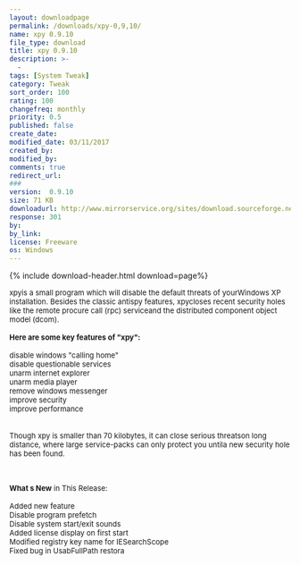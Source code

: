 ```yaml
---
layout: downloadpage
permalink: /downloads/xpy-0,9,10/
name: xpy 0.9.10
file_type: download
title: xpy 0.9.10
description: >-
  -
tags: [System Tweak]
category: Tweak
sort_order: 100
rating: 100
changefreq: monthly
priority: 0.5
published: false
create_date:
modified_date: 03/11/2017
created_by:
modified_by:
comments: true
redirect_url:
###
version:  0.9.10
size: 71 KB
downloadurl: http://www.mirrorservice.org/sites/download.sourceforge.net/pub/sourceforge/x/xp/xpy/xpy 0.9.8 ENGLISH bin.zip
response: 301
by:
by_link:
license: Freeware
os: Windows
---
```


{% include download-header.html download=page%}

<p style="fix-download-text !important">
<p><font size="2"><p>xpyis a small program which will disable the default threats of yourWindows XP installation. Besides the classic antispy features, xpycloses recent security holes like the remote procure call (rpc) serviceand the distributed component object model (dcom). <br />
<br />
<span><strong>Here are some key features of "xpy":</strong></span><br />
<br />
disable windows "calling home"<br />
disable questionable services <br />
unarm internet explorer<br />
unarm media player <br />
remove windows messenger <br />
improve security<br />
improve performance<br />
<br />
<br />
Though xpy is smaller than 70 kilobytes, it can close serious threatson long distance, where large service-packs can only protect you untila new security hole has been found. </p>
<div class="celltext_big"><br />
<br />
<strong>What s New</strong> in This Release:<br />
<br />
Added new feature<br />
Disable program prefetch<br />
Disable system start/exit sounds<br />
Added license display on first start<br />
Modified registry key name for IESearchScope<br />
Fixed bug in UsabFullPath restora</div></p></p>
